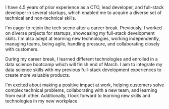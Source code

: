 I have 4.5 years of prior experience as a CTO, lead developer, and full-stack developer in several startups, which enabled me to acquire a diverse set of technical and non-technical skills.

I'm eager to rejoin the tech scene after a career break. Previously, I worked on diverse projects for startups, showcasing my full-stack development skills. I'm also adept at learning new technologies, working independently, managing teams, being agile, handling pressure, and collaborating closely with customers.

During my career break, I learned different technologies and enrolled in a data science bootcamp which will finish end of March. I aim to integrate my data science skills with my previous full-stack development experiences to create more valuable products.

I'm excited about making a positive impact at work, helping customers solve complex technical problems, collaborating with a new team, and learning from each other. Additionally, I look forward to learning new skills and technologies in my new workplace.
